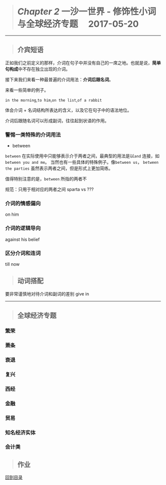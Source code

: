 ># *Chapter 2* 一沙一世界 - 修饰性小词与全球经济专题      2017-05-20

---

>## 介宾短语

正如我们之前定义的那样，介词在句子中并没有自己的一席之地。也就是说，**简单句构成**中不存在独立出现的介词。

接下来我们来看一种最普遍的介词用法：**介词后跟名词**。

来看一些简单的例子。

`in the morning`,`to him`,`on the list`,`of a rabbit`

体会介词 + 名词结构所表达的含义，以及它在句子中的语法地位。

介词后跟随名词可以形成副词，往往起到状语的作用。

### 警惕一类特殊的介词用法

* between

`between` 在实际使用中只能够表示介于两者之间，最典型的用法是以`and` 连接，如`between you and me`。
当然也有一些具体的特殊例子。像`between us`， `between the parties` 虽然表示两者之间，但是形式上更加简练。

值得特别注意的是，`between` 所指的两者不

规范：只用于相对应的两者之间 sparta vs ???

### 介词的情感偏向

on him

### 介词的逻辑导向

against his belief

### 区分介词和连词

till now


>## 动词搭配
要非常谨慎地对待介词和副词的差别
give in

---

>## 全球经济专题

### 繁荣

### 萧条

### 衰退

### 复兴

### 西经

### 金融

### 贸易

### 知名经济实体

### 会计类

>## 作业

 
 
[回到目录](https://github.com/Comac123/EN666/blob/master/README.md)
